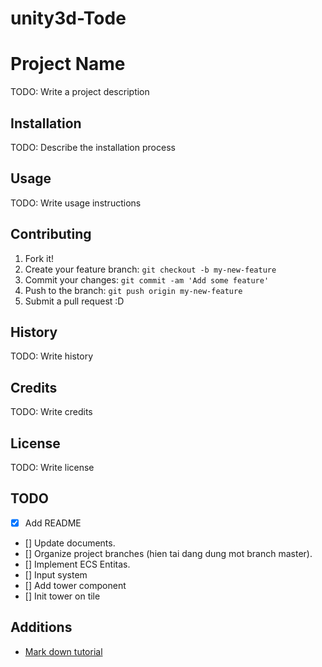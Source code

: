 # unity3d-Tode
# Project Name

TODO: Write a project description

## Installation

TODO: Describe the installation process

## Usage

TODO: Write usage instructions

## Contributing

1. Fork it!
2. Create your feature branch: `git checkout -b my-new-feature`
3. Commit your changes: `git commit -am 'Add some feature'`
4. Push to the branch: `git push origin my-new-feature`
5. Submit a pull request :D

## History

TODO: Write history

## Credits

TODO: Write credits

## License

TODO: Write license
## TODO
- [x] Add README
- [] Update documents.
- [] Organize project branches (hien tai dang dung mot branch master).
- [] Implement ECS Entitas.
- [] Input system
- [] Add tower component
- [] Init tower on tile

## Additions
* [Mark down tutorial](http://www.markdowntutorial.com/)
